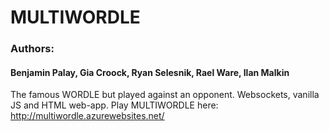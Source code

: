 # MULTIWORDLE

### Authors:

#### Benjamin Palay, Gia Croock, Ryan Selesnik, Rael Ware, Ilan Malkin

The famous WORDLE but played against an opponent. Websockets, vanilla JS and HTML web-app. 
Play MULTIWORDLE here: http://multiwordle.azurewebsites.net/
